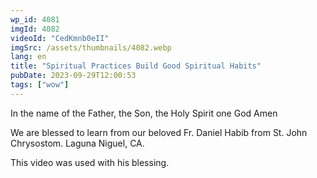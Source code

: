 ```yaml
---
wp_id: 4081
imgId: 4082
videoId: "CedKmnb0eII"
imgSrc: /assets/thumbnails/4082.webp
lang: en
title: "Spiritual Practices Build Good Spiritual Habits"
pubDate: 2023-09-29T12:00:53
tags: ["wow"]
---
```


<p>In the name of the Father, the Son, the Holy Spirit one God Amen</p>
<p>We are blessed to learn from our beloved Fr. Daniel Habib from St. John Chrysostom. Laguna Niguel, CA.</p>
<p>This video was used with his blessing.</p>
